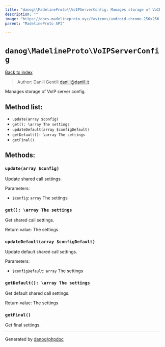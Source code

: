 ```yaml
---
title: "danog\\MadelineProto\\VoIPServerConfig: Manages storage of VoIP server config."
description: ""
image: "https://docs.madelineproto.xyz/favicons/android-chrome-256x256.png"
parent: "MadelineProto API"

---
```

# `danog\MadelineProto\VoIPServerConfig`
[Back to index](../../index.html)

> Author: Daniil Gentili <daniil@daniil.it>  
  

Manages storage of VoIP server config.  




## Method list:
* `update(array $config)`
* `get(): \array The settings`
* `updateDefault(array $configDefault)`
* `getDefault(): \array The settings`
* `getFinal()`

## Methods:
### `update(array $config)`

Update shared call settings.


Parameters:

* `$config`: `array` The settings  



### `get(): \array The settings`

Get shared call settings.


Return value: The settings


### `updateDefault(array $configDefault)`

Update default shared call settings.


Parameters:

* `$configDefault`: `array` The settings  



### `getDefault(): \array The settings`

Get default shared call settings.


Return value: The settings


### `getFinal()`

Get final settings.



---
Generated by [danog/phpdoc](https://phpdoc.daniil.it)
